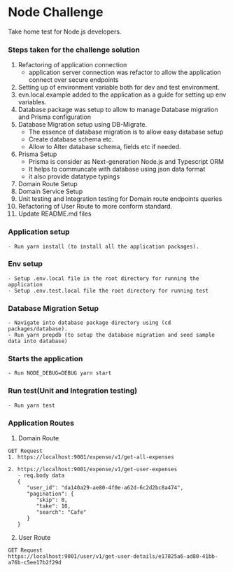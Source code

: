 # Node Challenge

Take home test for Node.js developers.

### Steps taken for the challenge solution

1. Refactoring of application connection
   - application server connection was refactor to allow the application connect over secure endpoints
2. Setting up of environment variable both for dev and test environment.
3. evn.local.example added to the application as a guide for setting up env variables.
4. Database package was setup to allow to manage Database migration and Prisma configuration
5. Database Migration setup using DB-Migrate.
   - The essence of database migration is to allow easy database setup
   - Create database schema etc.
   - Allow to Alter database schema, fields etc if needed.
6. Prisma Setup
   - Prisma is consider as Next-generation Node.js and Typescript ORM
   - It helps to communcate with database using json data format
   - it also provide datatype typings
7. Domain Route Setup
8. Domain Service Setup
9. Unit testing and Integration testing for Domain route endpoints queries
10. Refactoring of User Route to more conform standard.
11. Update README.md files

### Application setup
```
- Run yarn install (to install all the application packages).
```

### Env setup
```
- Setup .env.local file in the root directory for running the application
- Setup .env.test.local file the root directory for running test
```

### Database Migration Setup
```
- Navigate into database package directory using (cd packages/database).
- Run yarn prepdb (to setup the database migration and seed sample data into database)
```

### Starts the application
```
- Run NODE_DEBUG=DEBUG yarn start
```

### Run test(Unit and Integration testing)
```
- Run yarn test
```

### Application Routes

1. Domain Route

```
GET Request
1. https://localhost:9001/expense/v1/get-all-expenses

2. https://localhost:9001/expense/v1/get-user-expenses
   - req.body data
   {
      "user_id": "da140a29-ae80-4f0e-a62d-6c2d2bc8a474",
      "pagination": {
         "skip": 0,
         "take": 10,
         "search": "Cafe"
      }
   }
```

2. User Route

```
GET Request
https://localhost:9001/user/v1/get-user-details/e17825a6-ad80-41bb-a76b-c5ee17b2f29d
```

